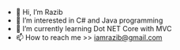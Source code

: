 - 👋 Hi, I’m Razib
- 👀 I’m interested in C# and Java programming
- 🌱 I’m currently learning Dot NET Core with MVC
- 📫 How to reach me >>  iamrazib@gmail.com
